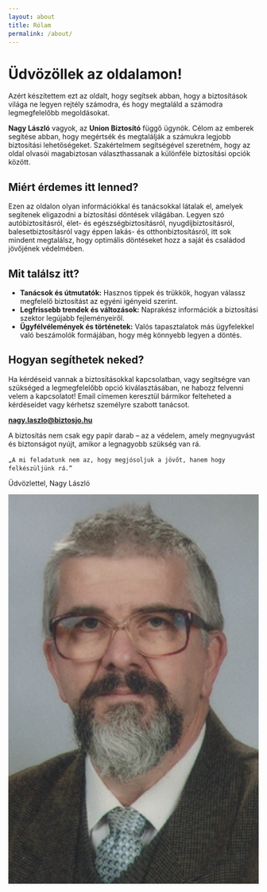 ```yaml
---
layout: about
title: Rólam
permalink: /about/
---
```


# Üdvözöllek az oldalamon!

Azért készítettem ezt az oldalt, hogy segítsek abban, hogy a biztosítások világa ne legyen rejtély számodra, és hogy megtaláld a számodra legmegfelelőbb megoldásokat.

**Nagy László** vagyok, az **Union Biztosító** függő ügynök. Célom az emberek segítése abban, hogy megértsék és megtalálják a számukra legjobb biztosítási lehetőségeket. Szakértelmem segítségével szeretném, hogy az oldal olvasói magabiztosan választhassanak a különféle biztosítási opciók között.

## Miért érdemes itt lenned?

Ezen az oldalon olyan információkkal és tanácsokkal látalak el, amelyek segítenek eligazodni a biztosítási döntések világában. Legyen szó autóbiztosításról, élet- és egészségbiztosításról, nyugdíjbiztosításról, 
balesetbiztosításról vagy éppen lakás- és otthonbiztosításról, itt sok mindent megtalálsz, hogy optimális döntéseket hozz a saját és családod jövőjének védelmében.

## Mit találsz itt?
- **Tanácsok és útmutatók:** Hasznos tippek és trükkök, hogyan válassz megfelelő biztosítást az egyéni igényeid szerint.
- **Legfrissebb trendek és változások:** Naprakész információk a biztosítási szektor legújabb fejleményeiről.
- **Ügyfélvélemények és történetek:** Valós tapasztalatok más ügyfelekkel való beszámolók formájában, hogy még könnyebb legyen a döntés.

## Hogyan segíthetek neked?
Ha kérdéseid vannak a biztosításokkal kapcsolatban, vagy segítségre van szükséged a legmegfelelőbb opció kiválasztásában, ne habozz felvenni velem a kapcsolatot! Email címemen keresztül bármikor felteheted a kérdéseidet vagy kérhetsz személyre szabott tanácsot.

**<nagy.laszlo@biztosjo.hu>**

A biztosítás nem csak egy papír darab – az a védelem, amely megnyugvást és biztonságot nyújt, amikor a legnagyobb szükség van rá. 

`„A mi feladatunk nem az, hogy megjósoljuk a jövőt, hanem hogy felkészüljünk rá.”`

Üdvözlettel,
Nagy László

![Nagy László](/profile.png)
